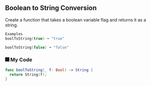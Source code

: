## Boolean to String Conversion

Create a function that takes a boolean variable flag and returns it as a string.
```swift
Examples
boolToString(true) ➞ "true"

boolToString(false) ➞ "false"
```
### 🎆 My Code
```swift
func boolToString(_ f: Bool) -> String {
  return String(f);	
}
```
